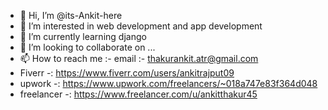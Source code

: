 - 👋 Hi, I’m @its-Ankit-here
- 👀 I’m interested in web development and app development
- 🌱 I’m currently learning django
- 💞️ I’m looking to collaborate on ...
- 📫 How to reach me :-
email :- thakurankit.atr@gmail.com
- Fiverr -: https://www.fiverr.com/users/ankitrajput09
- upwork -: https://www.upwork.com/freelancers/~018a747e83f364d048
- freelancer -: https://www.freelancer.com/u/ankitthakur45


<!---
its-Ankit-here/its-Ankit-here is a ✨ special ✨ repository because its `README.md` (this file) appears on your GitHub profile.
You can click the Preview link to take a look at your changes.
--->

